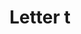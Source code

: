 ---
title: Letter t
tags: ["letter", "t", "round", "symbol", "shape", "logo", "circle"]
icon: letter-t
svg: '<svg xmlns="http://www.w3.org/2000/svg" width="24" height="24" fill="none" viewBox="0 0 24 24" stroke-width="1.5" stroke-linecap="round" stroke-linejoin="round" stroke="currentColor"><path d="M8 7h3.75m0 0h3.75m-3.75 0v10"/></svg>'
---